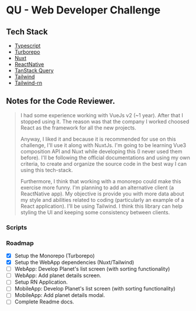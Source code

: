 # QU - Web Developer Challenge

## Tech Stack
- [Typescript](https://www.typescriptlang.org)
- [Turborepo](https://turbo.build/repo)
- [Nuxt](https://nuxt.com)
- [ReactNative](https://reactnative.dev)
- [TanStack Query](https://tanstack.com/query/)
- [Tailwind](https://tailwindcss.com)
- [Tailwind-rn](https://github.com/vadimdemedes/tailwind-rn)



## Notes for the Code Reviewer.
<blockquote>
I had some experience working with VueJs v2 (~1 year).
After that I stopped using it. The reason was that the company I worked choosed React as the framework for all the new projects.  
  
  
Anyway, I liked it and because it is recommended for use on this challenge, I'll use it along with NuxtJs.
I'm going to be learning Vue3 composition API and Nuxt while developing this (I never used them before). I'll be following the official documentations and using my own criteria, to create and organize the source code in the best way I can using this tech-stack.  

Furthermore, I think that working with a monorepo could make this exercise more funny. I'm planning to add an alternative client (a ReactNative app). My objective is provide you with more data about my style and abilities related to coding (particularly an example of a React application). 
I'll be using Tailwind. I think this library can help styling the UI and keeping some consistency between clients.
</blockquote>


### Scripts


### Roadmap
- [X] Setup the Monorepo (Turborepo)
- [X] Setup the WebApp dependencies (Nuxt/Tailwind)
- [ ] WebApp: Develop Planet's list screen (with sorting functionality)
- [ ] WebApp: Add planet details screen.
- [ ] Setup RN Application.
- [ ] MobileApp: Develop Planet's list screen (with sorting functionality)
- [ ] MobileApp: Add planet details modal.
- [ ] Complete Readme docs.